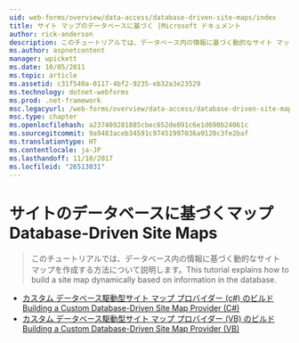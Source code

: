 ```yaml
---
uid: web-forms/overview/data-access/database-driven-site-maps/index
title: サイト マップのデータベースに基づく |Microsoft ドキュメント
author: rick-anderson
description: このチュートリアルでは、データベース内の情報に基づく動的なサイト マップを作成する方法について説明します。
ms.author: aspnetcontent
manager: wpickett
ms.date: 10/05/2011
ms.topic: article
ms.assetid: c31f540a-0117-4bf2-9235-eb32a3e23529
ms.technology: dotnet-webforms
ms.prod: .net-framework
msc.legacyurl: /web-forms/overview/data-access/database-driven-site-maps
msc.type: chapter
ms.openlocfilehash: a237409281885cbec652de091c6e1d690b24061c
ms.sourcegitcommit: 9a9483aceb34591c97451997036a9120c3fe2baf
ms.translationtype: HT
ms.contentlocale: ja-JP
ms.lasthandoff: 11/10/2017
ms.locfileid: "26513031"
---
```

<a name="database-driven-site-maps"></a><span data-ttu-id="96ca4-103">サイトのデータベースに基づくマップ</span><span class="sxs-lookup"><span data-stu-id="96ca4-103">Database-Driven Site Maps</span></span>
====================
> <span data-ttu-id="96ca4-104">このチュートリアルでは、データベース内の情報に基づく動的なサイト マップを作成する方法について説明します。</span><span class="sxs-lookup"><span data-stu-id="96ca4-104">This tutorial explains how to build a site map dynamically based on information in the database.</span></span>


- [<span data-ttu-id="96ca4-105">カスタム データベース駆動型サイト マップ プロバイダー (c#) のビルド</span><span class="sxs-lookup"><span data-stu-id="96ca4-105">Building a Custom Database-Driven Site Map Provider (C#)</span></span>](building-a-custom-database-driven-site-map-provider-cs.md)
- [<span data-ttu-id="96ca4-106">カスタム データベース駆動型サイト マップ プロバイダー (VB) のビルド</span><span class="sxs-lookup"><span data-stu-id="96ca4-106">Building a Custom Database-Driven Site Map Provider (VB)</span></span>](building-a-custom-database-driven-site-map-provider-vb.md)
